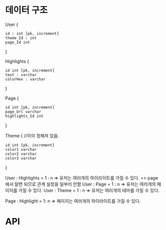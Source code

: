 # 데이터 구조

User {

    id : int [pk, increment]
    theme_Id : int 
    page_Id int
}

Highlights {

    id int [pk, increment]
    text : varchar
    colorHex : varchar

}

Page {

    id int [pk, increment]
    page_Url varchar
    highlights_Id int
}

Theme { //이미 정해져 있음.

    id int [pk, increment]
    color1 varchar
    color2 varchar
    color3 varchar

}

User : Highlights = 1 : n => 유저는 여러개의 하이라이트를 가질 수 있다. => page 에서 알면 되므로 관계 설정을 일부러 안함
User : Page = 1 : n => 유저는 여러개의 페이지를 가질 수 있다.
User : Theme = 1 : n => 유저는 여러개의 테마를 가질 수 있다.

Page : Highlight = 1: n =>  페이지는 여러개의 하이라이트를 가질 수 있다. 

# API

